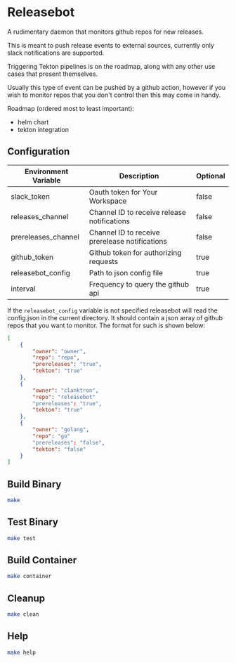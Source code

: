 # Releasebot

A rudimentary daemon that monitors github repos for new releases. 

This is meant to push release events to external sources, currently only slack notifications are supported.

Triggering Tekton pipelines is on the roadmap, along with any other use cases that present themselves.

Usually this type of event can be pushed by a github action, however if you wish to monitor repos that you don't control then this may come in handy.

Roadmap (ordered most to least important):
- helm chart
- tekton integration

## Configuration

| Environment Variable  | Description                                       | Optional          |
| --------------------  | -----------                                       | --------          |
| slack_token           | Oauth token for Your Workspace                    | false             |
| releases_channel      | Channel ID to receive release notifications       | false             |
| prereleases_channel   | Channel ID to receive prerelease notifications    | false             |
| github_token          | Github token for authorizing requests             | true              |
| releasebot_config     | Path to json config file                          | true              |
| interval              | Frequency to query the github api                 | true              |

If the `releasebot_config` variable is not specified releasebot will read the config.json in the current directory. It should contain a json array of github repos that you want to monitor.
The format for such is shown below:
```json
[
    {
        "owner": "owner",
        "repo": "repo",
        "prereleases": "true",
        "tekton": "true"
    },
    {
        "owner": "clanktron",
        "repo": "releasebot"
        "prereleases": "true",
        "tekton": "true"
    },
    {
        "owner": "golang",
        "repo": "go"
        "prereleases": "false",
        "tekton": "false"
    }
]
```

## Build Binary
```bash
make
```
## Test Binary
```bash
make test
```
## Build Container
```bash
make container
```
## Cleanup
```bash
make clean
```
## Help
```bash
make help
```
